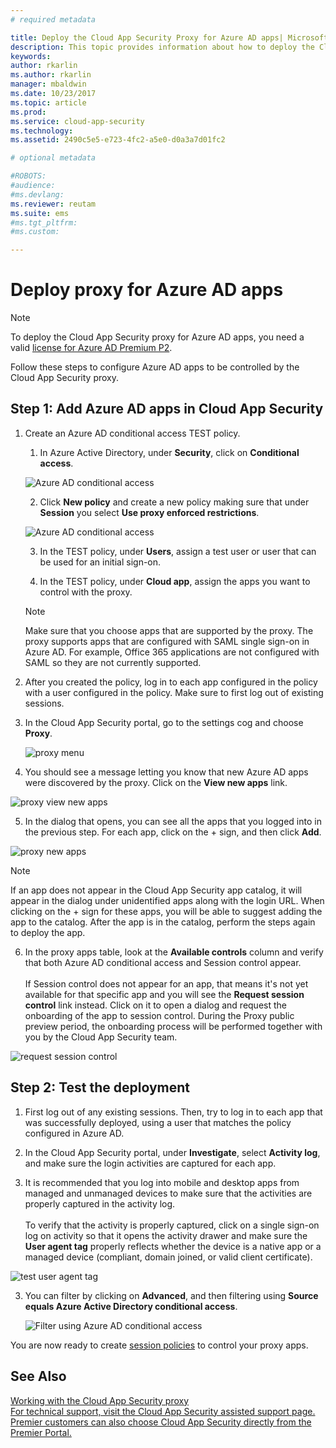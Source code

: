 ```yaml
---
# required metadata

title: Deploy the Cloud App Security Proxy for Azure AD apps| Microsoft Docs
description: This topic provides information about how to deploy the Cloud App Security Proxy for Azure AD apps.
keywords:
author: rkarlin
ms.author: rkarlin
manager: mbaldwin
ms.date: 10/23/2017
ms.topic: article
ms.prod:
ms.service: cloud-app-security
ms.technology:
ms.assetid: 2490c5e5-e723-4fc2-a5e0-d0a3a7d01fc2

# optional metadata

#ROBOTS:
#audience:
#ms.devlang:
ms.reviewer: reutam
ms.suite: ems
#ms.tgt_pltfrm:
#ms.custom:

---
```



# Deploy proxy for Azure AD apps

> [!NOTE]
> To deploy the Cloud App Security proxy for Azure AD apps, you need a valid [license for Azure AD Premium P2](https://docs.microsoft.com/azure/active-directory/license-users-groups).

Follow these steps to configure Azure AD apps to be controlled by the Cloud App Security proxy.

## Step 1: Add Azure AD apps in Cloud App Security  

1. Create an Azure AD conditional access TEST policy.

    1. In Azure Active Directory, under **Security**, click on **Conditional access**.

     ![Azure AD conditional access](./media/aad-conditional-access.png)

    2. Click **New policy** and create a new policy making sure that under **Session** you select **Use proxy enforced restrictions**.

     ![Azure AD conditional access](./media/proxy-deploy-restrictions-aad.png)

    3. In the TEST policy, under **Users**, assign a test user or user that can be used for an initial sign-on.
    
    4. In the TEST policy, under **Cloud app**, assign the apps you want to control with the proxy. 

     > [!NOTE]
     >Make sure that you choose apps that are supported by the proxy. The proxy supports apps that are configured with SAML single sign-on in Azure AD. For example, Office 365 applications are not configured with SAML so they are not currently supported.


2.	After you created the policy, log in to each app configured in the policy with a user configured in the policy. Make sure to first log out of existing sessions.

3.	In the Cloud App Security portal, go to the settings cog and choose **Proxy**. 
    
      ![proxy menu](./media/proxy-menu.png)

4.	You should see a message letting you know that new Azure AD apps were discovered by the proxy. Click on the **View new apps** link.

 ![proxy view new apps](./media/proxy-view-new-apps.png)

5.	In the dialog that opens, you can see all the apps that you logged into in the previous step. For each app, click on the + sign, and then click **Add**.

 ![proxy new apps](./media/proxy-new-app.png)

 > [!NOTE]
 > If an app does not appear in the Cloud App Security app catalog, it will appear in the dialog under unidentified apps along with the login URL. When clicking on the + sign for these apps, you will be able to suggest adding the app to the catalog. After the app is in the catalog, perform the steps again to deploy the app. 

6.	In the proxy apps table, look at the **Available controls** column and verify that both Azure AD conditional access and Session control appear. <br></br>If Session control does not appear for an app, that means it's not yet available for that specific app and you will see the **Request session control** link instead. Click on it to open a dialog and request the onboarding of the app to session control. During the Proxy public preview period, the onboarding process will be performed together with you by the Cloud App Security team.
  
 ![request session control](./media/request-session-control.png)

 
## Step 2: Test the deployment

1. First log out of any existing sessions. Then, try to log in to each app that was successfully deployed, using a user that matches the policy configured in Azure AD. 

2.	In the Cloud App Security portal, under **Investigate**, select **Activity log**, and make sure the login activities are captured for each app.

3. It is recommended that you log into mobile and desktop apps from managed and unmanaged devices to make sure that the activities are properly captured in the activity log.<br></br>
To verify that the activity is properly captured, click on a single sign-on log on activity so that it opens the activity drawer and make sure the **User agent tag** properly reflects whether the device is a native app or a managed device (compliant, domain joined, or valid client certificate).
 
 ![test user agent tag](./media/domain-joined.png)

3.	You can filter by clicking on **Advanced**, and then filtering using **Source equals Azure Active Directory conditional access**.

     ![Filter using Azure AD conditional access](./media/sso-logon.png)
  
You are now ready to create [session policies](session-policy-aad.md) to control your proxy apps.

## See Also  
[Working with the Cloud App Security proxy](proxy-intro-aad.md)   
[For technical support, visit the Cloud App Security assisted support page.](http://support.microsoft.com/oas/default.aspx?prid=16031)   
[Premier customers can also choose Cloud App Security directly from the Premier Portal.](https://premier.microsoft.com/)  
  